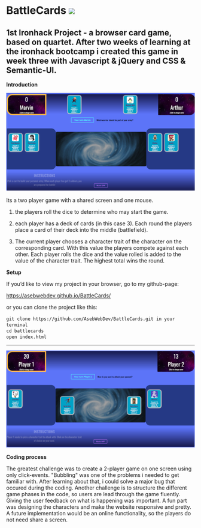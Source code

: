 # BattleCards ![](https://img.shields.io/badge/Project-%231-brightgreen.svg)
## 1st Ironhack Project - a browser card game, based on quartet. After two weeks of learning at the ironhack bootcamp i created this game in week three with Javascript & jQuery and CSS & Semantic-UI.

**Introduction**

![](https://github.com/AsebWebDev/BattleCards/blob/master/img/screenshot.png)


Its a two player game with a shared screen and one mouse. 

1. the players roll the dice to determine who may start the game. 

2. each player has a deck of cards (in this case 3). Each round the players place a card 
 of their deck into the middle (battlefield).

3. The current player chooses a character trait of the character on the corresponding card. With this value the players compete against each other. Each player rolls the dice and the value rolled is added to the value of the character trait. The highest total wins the round. 

**Setup**

If you’d like to view my project in your browser, go to my github-page: 

https://asebwebdev.github.io/BattleCards/

or you can clone the project like this:

```
git clone https://github.com/AsebWebDev/BattleCards.git in your terminal
cd battlecards
open index.html
```

---

![](https://github.com/AsebWebDev/BattleCards/blob/master/img/screenshot2.png)


**Coding process**

The greatest challenge was to create a 2-player game on one screen using only click-events. "Bubbling" was one of the problems i needed to get familiar with. After learning about that, i could solve a major bug that occured during the coding. Another challenge is to structure the different game phases in the code, so users are lead through the game fluently. Giving the user feedback on what is happening was important. A fun part was designing the characters and make the website responsive and pretty. A future implementation would be an online functionality, so the players do not need share a screen.
